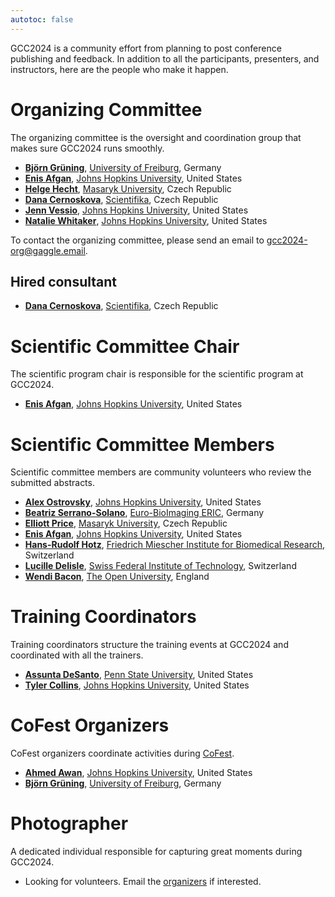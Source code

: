 ```yaml
---
autotoc: false
---
```


<slot name="/events/gcc2024/header" />

GCC2024 is a community effort from planning to post conference publishing and
feedback.  In addition to all the participants, presenters, and instructors,
here are the people who make it happen.


# Organizing Committee

The organizing committee is the oversight and coordination group that makes sure GCC2024 runs smoothly.

* **[Björn Grüning](https://www.linkedin.com/in/bgruening/)**, [University of Freiburg](https://uni-freiburg.de/en/), Germany
* **[Enis Afgan](https://www.linkedin.com/in/afgane)**, [Johns Hopkins University](https://jhu.edu/), United States
* **[Helge Hecht](https://www.muni.cz/en/people/473355-helge-hecht)**, [Masaryk University](https://www.muni.cz/), Czech Republic
* **[Dana Cernoskova](https://www.scientifika.eu/contact/)**, [Scientifika](https://www.scientifika.eu/), Czech Republic
* **[Jenn Vessio](https://www.linkedin.com/in/jennifer-vessio-00498014/)**, [Johns Hopkins University](https://jhu.edu/), United States
* **[Natalie Whitaker](https://www.linkedin.com/in/natalie-whitaker-ms-23a0a0186/)**, [Johns Hopkins University](https://jhu.edu/), United States

To contact the organizing committee, please send an email to [gcc2024-org@gaggle.email](mailto:gcc2024-org@gaggle.email).

## Hired consultant

* **[Dana Cernoskova](https://www.linkedin.com/in/dana-cernoskova-523a4927/)**, [Scientifika](https://scientifika.eu/), Czech Republic


# Scientific Committee Chair

The scientific program chair is responsible for the scientific program at GCC2024.

* **[Enis Afgan](https://www.linkedin.com/in/afgane)**, [Johns Hopkins University](https://jhu.edu/), United States


# Scientific Committee Members

Scientific committee members are community volunteers who review the submitted abstracts.

* **[Alex Ostrovsky](https://www.linkedin.com/in/alex-ostrovsky-a5a09914a/)**, [Johns Hopkins University](https://jhu.edu/), United States
* **[Beatriz Serrano-Solano](https://www.embl.org/people/person/beatriz-serrano-solano/)**, [Euro-BioImaging ERIC](https://www.eurobioimaging.eu/), Germany
* **[Elliott Price](https://www.recetox.muni.cz/en/research/principal-investigators/dr-elliott-price)**, [Masaryk University](https://www.muni.cz/), Czech Republic
* **[Enis Afgan](https://www.linkedin.com/in/afgane)**, [Johns Hopkins University](https://jhu.edu/), United States
* **[Hans-Rudolf Hotz](https://www.linkedin.com/in/hans-rudolf-hotz-542b31/)**,	[Friedrich Miescher Institute for Biomedical Research](https://www.fmi.ch/), Switzerland
* **[Lucille Delisle](https://people.epfl.ch/lucille.delisle?lang=en)**, [Swiss Federal Institute of Technology](https://www.epfl.ch/en/), Switzerland
* **[Wendi Bacon](https://www.linkedin.com/in/wendi-bacon-7462aa100/)**, [The Open University](https://www.open.ac.uk/), England


# Training Coordinators

Training coordinators structure the training events at GCC2024 and coordinated with all the trainers.

* **[Assunta DeSanto](https://github.com/assuntad23)**, [Penn State University](https://psu.edu/), United States
* **[Tyler Collins]()**, [Johns Hopkins University](https://jhu.edu/), United States


# CoFest Organizers

CoFest organizers coordinate activities during [CoFest](/events/gcc2024/cofest/).

* **[Ahmed Awan](https://www.linkedin.com/in/ahmed-awan-70a20919a/)**, [Johns Hopkins University](https://jhu.edu/), United States
* **[Björn Grüning](https://www.linkedin.com/in/bgruening/)**, [University of Freiburg](https://uni-freiburg.de/en/), Germany


# Photographer

A dedicated individual responsible for capturing great moments during GCC2024.

* Looking for volunteers. Email the [organizers](mailto:gcc2024-org@gaggle.email) if interested.
